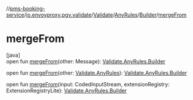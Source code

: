 //[pms-booking-service](../../../../../index.md)/[io.envoyproxy.pgv.validate](../../../index.md)/[Validate](../../index.md)/[AnyRules](../index.md)/[Builder](index.md)/[mergeFrom](merge-from.md)

# mergeFrom

[java]\
open fun [mergeFrom](merge-from.md)(other: Message): [Validate.AnyRules.Builder](index.md)

open fun [mergeFrom](merge-from.md)(other: [Validate.AnyRules](../index.md)): [Validate.AnyRules.Builder](index.md)

open fun [mergeFrom](merge-from.md)(input: CodedInputStream, extensionRegistry: ExtensionRegistryLite): [Validate.AnyRules.Builder](index.md)